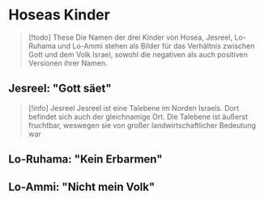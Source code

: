 # Hoseas Kinder

> [!todo] These
> Die Namen der drei Kinder von Hosea, Jesreel, Lo-Ruhama und Lo-Ammi stehen als Bilder für das Verhältnis zwischen Gott und dem Volk Israel, sowohl die negativen als auch positiven Versionen ihrer Namen.

## Jesreel: "Gott säet"

> [!info] Jesreel
> Jesreel ist eine Talebene im Norden Israels. Dort befindet sich auch der gleichnamige Ort. Die Talebene ist äußerst fruchtbar, weswegen sie von großer landwirtschaftlicher Bedeutung war 

## Lo-Ruhama: "Kein Erbarmen"

## Lo-Ammi: "Nicht mein Volk"